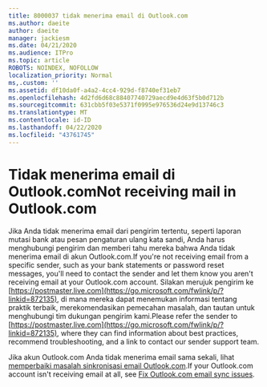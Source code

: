 ```yaml
---
title: 8000037 tidak menerima email di Outlook.com
ms.author: daeite
author: daeite
manager: jackiesm
ms.date: 04/21/2020
ms.audience: ITPro
ms.topic: article
ROBOTS: NOINDEX, NOFOLLOW
localization_priority: Normal
ms,.custom: ''
ms.assetid: df10da0f-a4a2-4cc4-929d-f8740ef31eb7
ms.openlocfilehash: 4d2fd6d68c88407740729aecd9e4d63f5b0d712b
ms.sourcegitcommit: 631cbb5f03e5371f0995e976536d24e9d13746c3
ms.translationtype: MT
ms.contentlocale: id-ID
ms.lasthandoff: 04/22/2020
ms.locfileid: "43761745"
---
```

# <a name="not-receiving-mail-in-outlookcom"></a><span data-ttu-id="1bccf-102">Tidak menerima email di Outlook.com</span><span class="sxs-lookup"><span data-stu-id="1bccf-102">Not receiving mail in Outlook.com</span></span>

<span data-ttu-id="1bccf-103">Jika Anda tidak menerima email dari pengirim tertentu, seperti laporan mutasi bank atau pesan pengaturan ulang kata sandi, Anda harus menghubungi pengirim dan memberi tahu mereka bahwa Anda tidak menerima email di akun Outlook.com.</span><span class="sxs-lookup"><span data-stu-id="1bccf-103">If you're not receiving email from a specific sender, such as your bank statements or password reset messages, you'll need to contact the sender and let them know you aren't receiving email at your Outlook.com account.</span></span> <span data-ttu-id="1bccf-104">Silakan merujuk pengirim ke [https://postmaster.live.com](https://go.microsoft.com/fwlink/p/?linkid=872135), di mana mereka dapat menemukan informasi tentang praktik terbaik, merekomendasikan pemecahan masalah, dan tautan untuk menghubungi tim dukungan pengirim kami.</span><span class="sxs-lookup"><span data-stu-id="1bccf-104">Please refer the sender to [https://postmaster.live.com](https://go.microsoft.com/fwlink/p/?linkid=872135), where they can find information about best practices, recommend troubleshooting, and a link to contact our sender support team.</span></span>
  
<span data-ttu-id="1bccf-105">Jika akun Outlook.com Anda tidak menerima email sama sekali, lihat [memperbaiki masalah sinkronisasi email Outlook.com](https://go.microsoft.com/fwlink/p/?linkid=874363).</span><span class="sxs-lookup"><span data-stu-id="1bccf-105">If your Outlook.com account isn't receiving email at all, see [Fix Outlook.com email sync issues](https://go.microsoft.com/fwlink/p/?linkid=874363).</span></span>
  

